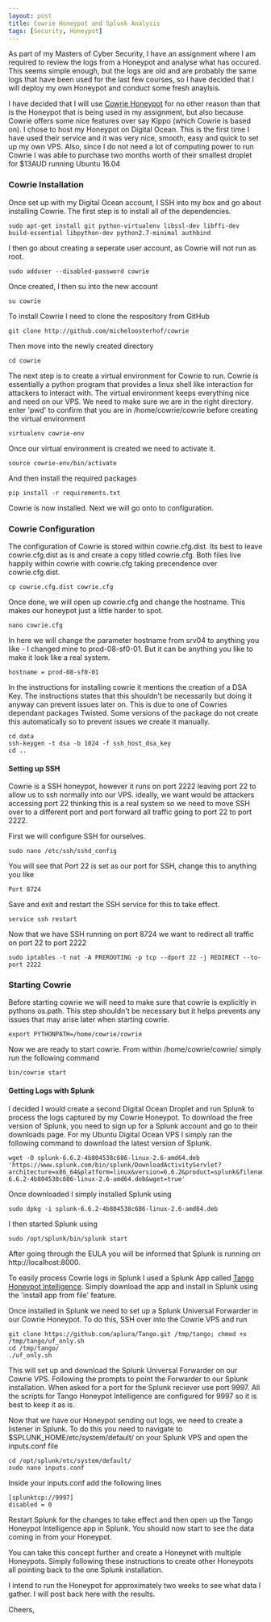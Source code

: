 ```yaml
---
layout: post
title: Cowrie Honeypot and Splunk Analysis
tags: [Security, Honeypot]
---
```


As part of my Masters of Cyber Security, I have an assignment where I am required to review the logs from a Honeypot and analyse what has occured. This seems simple enough, but the logs are old and are probably the same logs that have been used for the last few courses, so I have decided that I will deploy my own Honeypot and conduct some fresh anaylsis.

I have decided that I will use [Cowrie Honeypot](https://github.com/micheloosterhof/cowrie) for no other reason than that is the Honeypot that is being used in my assignment, but also because Cowrie offers some nice features over say Kippo (which Cowrie is based on). I chose to host my Honeypot on Digital Ocean. This is the first time I have used their service and it was very nice, smooth, easy and quick to set up my own VPS. Also, since I do not need a lot of computing power to run Cowrie I was able to purchase two months worth of their smallest droplet for $13AUD running Ubuntu 16.04 

### Cowrie Installation
Once set up with my Digital Ocean account, I SSH into my box and go about installing Cowrie. The first step is to install all of the dependencies.
~~~~
sudo apt-get install git python-virtualenv libssl-dev libffi-dev build-essential libpython-dev python2.7-minimal authbind
~~~~

I then go about creating a seperate user account, as Cowrie will not run as root. 

~~~~
sudo adduser --disabled-password cowrie
~~~~

Once created, I then su into the new account

~~~~
su cowrie
~~~~

To install Cowrie I need to clone the respository from GitHub

~~~~
git clone http://github.com/micheloosterhof/cowrie
~~~~

Then move into the newly created directory

~~~~
cd cowrie
~~~~

The next step is to create a virtual environment for Cowrie to run. Cowrie is essentially a python program that provides a linux shell like interaction for attackers to interact with. The virtual environment keeps everything nice and need on our VPS. We need to make sure we are in the right directory. enter 'pwd' to confirm that you are in /home/cowrie/cowrie before creating the virtual environment

~~~~
virtualenv cowrie-env
~~~~

Once our virtual environment is created we need to activate it.

~~~~
source cowrie-env/bin/activate
~~~~

And then install the required packages

~~~~
pip install -r requirements.txt
~~~~

Cowrie is now installed. Next we will go onto to configuration.

### Cowrie Configuration
The configuration of Cowrie is stored within cowrie.cfg.dist. Its best to leave cowrie.cfg.dist as is and create a copy titled cowrie.cfg. Both files live happily within cowrie with cowrie.cfg taking precendence over cowrie.cfg.dist.

~~~~
cp cowrie.cfg.dist cowrie.cfg
~~~~

Once done, we will open up cowrie.cfg and change the hostname. This makes our honeypot just a little harder to spot. 

~~~~ 
nano cowrie.cfg
~~~~

In here we will change the parameter hostname from srv04 to anything you like - I changed mine to prod-08-sf0-01. But it can be anything you like to make it look like a real system.

~~~~
hostname = prod-08-sf0-01
~~~~

In the instructions for installing cowrie it mentions the creation of a DSA Key. The instructions states that this shouldn't be necessarily but doing it anyway can prevent issues later on. This is due to one of Cowries dependant packages Twisted. Some versions of the package do not create this automatically so to prevent issues we create it manually.

~~~~
cd data
ssh-keygen -t dsa -b 1024 -f ssh_host_dsa_key
cd ..
~~~~

#### Setting up SSH
Cowrie is a SSH honeypot, however it runs on port 2222 leaving port 22 to allow us to ssh normally into our VPS. ideally, we want would be attackers accessing port 22 thinking this is a real system so we need to move SSH over to a different port and port forward all traffic going to port 22 to port 2222.

First we will configure SSH for ourselves.

~~~~
sudo nano /etc/ssh/sshd_config
~~~~

You will see that Port 22 is set as our port for SSH, change this to anything you like

~~~~
Port 8724
~~~~

Save and exit and restart the SSH service for this to take effect.

~~~~
service ssh restart
~~~~

Now that we have SSH running on port 8724 we want to redirect all traffic on port 22 to port 2222

~~~~
sudo iptables -t nat -A PREROUTING -p tcp --dport 22 -j REDIRECT --to-port 2222
~~~~

### Starting Cowrie

Before starting cowrie we will need to make sure that cowrie is explicitly in pythons os.path. This step shouldn't be necessary but it helps prevents any issues that may arise later when starting cowrie. 

~~~~
export PYTHONPATH=/home/cowrie/cowrie
~~~~

Now we are ready to start cowrie. From within /home/cowrie/cowrie/ simply run the following command

~~~~
bin/cowrie start
~~~~

#### Getting Logs with Splunk

I decided I would create a second Digital Ocean Droplet and run Splunk to process the logs captured by my Cowrie Honeypot. To download the free version of Splunk, you need to sign up for a Splunk account and go to their downloads page. For my Ubuntu Digital Ocean VPS I simply ran the following command to download the latest version of Splunk.

~~~~
wget -O splunk-6.6.2-4b804538c686-linux-2.6-amd64.deb 'https://www.splunk.com/bin/splunk/DownloadActivityServlet?architecture=x86_64&platform=linux&version=6.6.2&product=splunk&filename=splunk-6.6.2-4b804538c686-linux-2.6-amd64.deb&wget=true'
~~~~

Once downloaded I simply installed Splunk using

~~~~
sudo dpkg -i splunk-6.6.2-4b804538c686-linux-2.6-amd64.deb
~~~~

I then started Splunk using

~~~~
sudo /opt/splunk/bin/splunk start
~~~~

After going through the EULA you will be informed that Splunk is running on http://localhost:8000. 

To easily process Cowrie logs in Splunk I used a Splunk App called [Tango Honeypot Intelligence](https://splunkbase.splunk.com/app/2666/). Simply download the app and install in Splunk using the 'install app from file' feature.

Once installed in Splunk we need to set up a Splunk Universal Forwarder in our Cowrie Honeypot. To do this, SSH over into the Cowrie VPS and run 

~~~~
git clone https://github.com/aplura/Tango.git /tmp/tango; chmod +x /tmp/tango/uf_only.sh
cd /tmp/tango/
./uf_only.sh
~~~~

This will set up and download the Splunk Universal Forwarder on our Cowrie VPS. Following the prompts to point the Forwarder to our Splunk installation. When asked for a port for the Splunk reciever use port 9997. All the scripts for Tango Honeypot Intelligence are configured for 9997 so it is best to keep it as is. 

Now that we have our Honeypot sending out logs, we need to create a listener in Splunk. To do this you need to navigate to $SPLUNK_HOME/etc/system/default/ on your Splunk VPS and open the inputs.conf file

~~~~
cd /opt/splunk/etc/system/default/
sudo nano inputs.conf
~~~~

Inside your inputs.conf add the following lines

~~~~
[splunktcp://9997]
disabled = 0
~~~~

Restart Splunk for the changes to take effect and then open up the Tango Honeypot Intelligence app in Splunk. You should now start to see the data coming in from your Honeypot. 

You can take this concept further and create a Honeynet with multiple Honeypots. Simply following these instructions to create other Honeypots all pointing back to the one Splunk installation. 

I intend to run the Honeypot for approximately two weeks to see what data I gather. I will post back here with the results.

Cheers,
